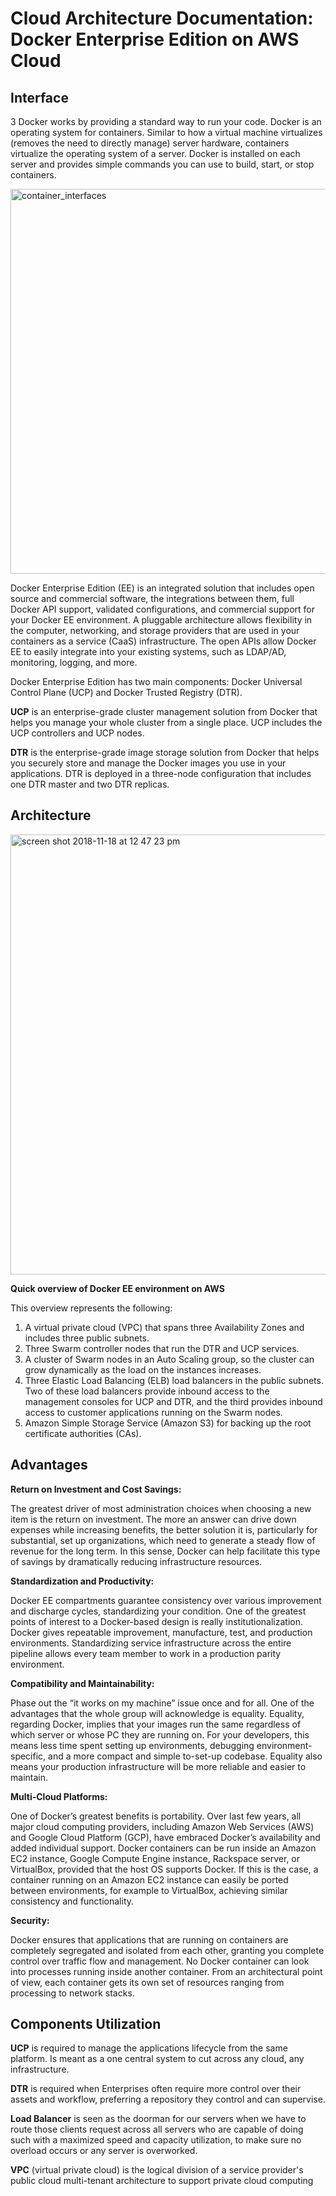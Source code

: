 # Cloud Architecture Documentation: Docker Enterprise Edition on AWS Cloud

## Interface
3
Docker works by providing a standard way to run your code. Docker is an operating system for containers. Similar to how a virtual machine virtualizes (removes the need to directly manage) server hardware, containers virtualize the operating system of a server. Docker is installed on each server and provides simple commands you can use to build, start, or stop containers.

<img width="616" alt="container_interfaces" src="https://user-images.githubusercontent.com/37644969/48748166-de385d80-ec43-11e8-8fc9-a8ea3e5d432f.png">

Docker Enterprise Edition (EE) is an integrated solution that includes open source and commercial software, the integrations between them, full Docker API support, validated configurations, and commercial support for your Docker EE environment. A pluggable architecture allows flexibility in the computer, networking, and storage providers that are used in your containers as a service (CaaS) infrastructure. The open APIs allow Docker EE to easily integrate into your existing systems, such as LDAP/AD, monitoring, logging, and more.

Docker Enterprise Edition has two main components: Docker Universal Control Plane (UCP) and Docker Trusted Registry (DTR).

**UCP** is an enterprise-grade cluster management solution from Docker that helps you manage your whole cluster from a single place. UCP includes the UCP controllers and UCP nodes.

**DTR** is the enterprise-grade image storage solution from Docker that helps you securely store and manage the Docker images you use in your applications. DTR is deployed in a three-node configuration that includes one DTR master and two DTR replicas.

## Architecture

<img width="704" alt="screen shot 2018-11-18 at 12 47 23 pm" src="https://user-images.githubusercontent.com/37644969/48748674-9e727580-ec45-11e8-8768-d79305ea076d.png">

**Quick overview of Docker EE environment on AWS**

This overview represents the following:

1.	A virtual private cloud (VPC) that spans three Availability Zones and includes three public subnets.
2.	Three Swarm controller nodes that run the DTR and UCP services.
3.	A cluster of Swarm nodes in an Auto Scaling group, so the cluster can grow dynamically as the load on the instances increases.
4.	Three Elastic Load Balancing (ELB) load balancers in the public subnets. Two of these load balancers provide inbound access to the management consoles for UCP and DTR, and the third provides inbound access to customer applications running on the Swarm nodes. 
5.	Amazon Simple Storage Service (Amazon S3) for backing up the root certificate authorities (CAs).

## Advantages

**Return on Investment and Cost Savings:**

The greatest driver of most administration choices when choosing a new item is the return on investment. The more an answer can drive down expenses while increasing benefits, the better solution it is, particularly for substantial, set up organizations, which need to generate a steady flow of revenue for the long term. In this sense, Docker can help facilitate this type of savings by dramatically reducing infrastructure resources.

**Standardization and Productivity:**

Docker EE compartments guarantee consistency over various improvement and discharge cycles, standardizing your condition. One of the greatest points of interest to a Docker-based design is really institutionalization. Docker gives repeatable improvement, manufacture, test, and production environments. Standardizing service infrastructure across the entire pipeline allows every team member to work in a production parity environment. 

**Compatibility and Maintainability:**

Phase out the “it works on my machine” issue once and for all. One of the advantages that the whole group will acknowledge is equality. Equality, regarding Docker, implies that your images run the same regardless of which server or whose PC they are running on. For your developers, this means less time spent setting up environments, debugging environment-specific, and a more compact and simple to-set-up codebase. Equality also means your production infrastructure will be more reliable and easier to maintain.

**Multi-Cloud Platforms:**

One of Docker’s greatest benefits is portability. Over last few years, all major cloud computing providers, including Amazon Web Services (AWS) and Google Cloud Platform (GCP), have embraced Docker’s availability and added individual support. Docker containers can be run inside an Amazon EC2 instance, Google Compute Engine instance, Rackspace server, or VirtualBox, provided that the host OS supports Docker. If this is the case, a container running on an Amazon EC2 instance can easily be ported between environments, for example to VirtualBox, achieving similar consistency and functionality. 

**Security:**

Docker ensures that applications that are running on containers are completely segregated and isolated from each other, granting you complete control over traffic flow and management. No Docker container can look into processes running inside another container. From an architectural point of view, each container gets its own set of resources ranging from processing to network stacks. 

## Components Utilization

**UCP** is required to manage the applications lifecycle from the same platform. Is meant as a one central system to cut across any cloud, any infrastructure.

**DTR** is required when Enterprises often require more control over their assets and workflow, preferring a repository they control and can supervise.

**Load Balancer** is seen as the doorman for our servers when we have to route those clients request across all servers who are capable of doing such with a maximized speed and capacity utilization, to make sure no overload occurs or any server is overworked.

**VPC** (virtual private cloud) is the logical division of a service provider's public cloud multi-tenant architecture to support private cloud computing
